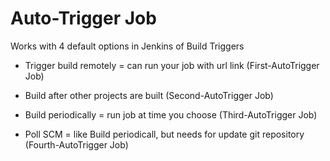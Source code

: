 # Auto-Trigger Job

Works with 4 default options in Jenkins of Build Triggers

- Trigger build remotely = can run your job with url link (First-AutoTrigger Job)

- Build after other projects are built (Second-AutoTrigger Job)

- Build periodically = run job at time you choose (Third-AutoTrigger Job)

- Poll SCM = like Build periodicall, but needs for update git repository (Fourth-AutoTrigger Job)